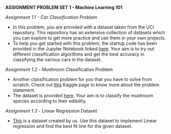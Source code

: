 
**ASSIGNMENT PROBLEM SET 1 - Machine Learning 101**



*Assignment 1.1 - Car Classification Problem*

- In this problem, you are provided with a dataset taken from the UCI repository. This repository has an extensive collection of datasets which you can explore to get more practice and use them in your own projects.
- To help you get started with this problem, the startup code has been provided in the Jupyter Notebook linked [here](). Your aim is to try out different classification algorithms and get the best accuracy in classifying the various cars in the dataset.


*Assignment 1.2* - Mushroom Classification Problem

 - Another classification problem for you that you have to solve from scratch. Check out [this]() Kaggle page to know more about the problem statement.
 - The dataset is provided [here](). Your aim  is to classify the mushroom species according to their edibility.

*Assignment 1.3* - Linear Regression Dataset

 - [This]() is a dataset created by us. Use this dataset to implement Linear regression and find the best fit line for the given dataset.
